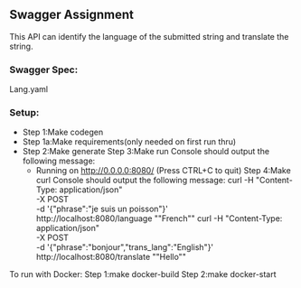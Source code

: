 ## Swagger Assignment
This API can identify the language of the submitted string and translate the string.
 
 ### Swagger Spec:
  Lang.yaml
 
 ### Setup:
  
  - Step 1:Make codegen
  - Step 1a:Make requirements(only needed on first run thru)
  - Step 2:Make generate
  Step 3:Make run
    Console should output the following message:
     * Running on http://0.0.0.0:8080/ (Press CTRL+C to quit)
  Step 4:Make curl
    Console should output the following message:
      curl -H "Content-Type: application/json" \
        -X POST \
        -d '{"phrase":"je suis un poisson"}' \
        http\://localhost\:8080/language
      "\"French\""
      curl -H "Content-Type: application/json" \
        -X POST \
        -d '{"phrase":"bonjour","trans_lang":"English"}' \
        http\://localhost\:8080/translate
      "\"Hello\""

  To run with Docker:
    Step 1:make docker-build
    Step 2:make docker-start
